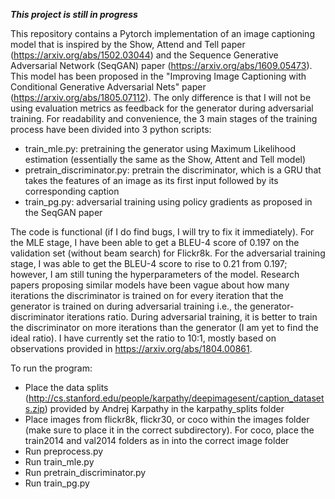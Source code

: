***This project is still in progress***

This repository contains a Pytorch implementation of an image captioning model that is inspired by the Show, Attend and Tell paper (https://arxiv.org/abs/1502.03044) and the Sequence Generative Adversarial Network (SeqGAN) paper (https://arxiv.org/abs/1609.05473). This model has been proposed in the "Improving Image Captioning with Conditional Generative Adversarial Nets" paper (https://arxiv.org/abs/1805.07112). The only difference is that I will not be using evaluation metrics as feedback for the generator during adversarial training.
For readability and convenience, the 3 main stages of the training process have been divided into 3 python scripts:
* train_mle.py: pretraining the generator using Maximum Likelihood estimation (essentially the same as the Show, Attent and Tell model)
* pretrain_discriminator.py: pretrain the discriminator, which is a GRU that takes the features of an image as its first input followed by its corresponding caption
* train_pg.py: adversarial training using policy gradients as proposed in the SeqGAN paper

The code is functional (if I do find bugs, I will try to fix it immediately). For the MLE stage, I have been able to get a BLEU-4 score of 0.197 on the validation set (without beam search) for Flickr8k. For the adversarial training stage, I was able to get the BLEU-4 score to rise to 0.21 from 0.197; however, I am still tuning the hyperparameters of the model. Research papers proposing similar models have been vague about how many iterations the discriminator is trained on for every iteration that the generator is trained on during adversarial training i.e., the generator-discriminator iterations ratio. During adversarial training, it is better to train the discriminator on more iterations than the generator (I am yet to find the ideal ratio). I have currently set the ratio to 10:1, mostly based on observations provided in https://arxiv.org/abs/1804.00861. 

To run the program:
* Place the data splits (http://cs.stanford.edu/people/karpathy/deepimagesent/caption_datasets.zip) provided by Andrej Karpathy in the karpathy_splits folder
* Place images from flickr8k, flickr30, or coco within the images folder (make sure to place it in the correct subdirectory). For coco, place the train2014 and val2014 folders as in into the correct image folder
* Run preprocess.py
* Run train_mle.py
* Run pretrain_discriminator.py
* Run train_pg.py
